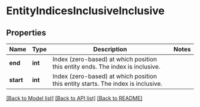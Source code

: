 # EntityIndicesInclusiveInclusive

## Properties
Name | Type | Description | Notes
------------ | ------------- | ------------- | -------------
**end** | **int** | Index (zero-based) at which position this entity ends.  The index is inclusive. | 
**start** | **int** | Index (zero-based) at which position this entity starts.  The index is inclusive. | 

[[Back to Model list]](../../README.md#documentation-for-models) [[Back to API list]](../../README.md#documentation-for-api-endpoints) [[Back to README]](../../README.md)

